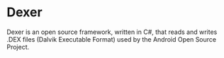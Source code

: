 Dexer
=====

Dexer is an open source framework, written in C#, that reads and writes .DEX files (Dalvik Executable Format) used by the Android Open Source Project.
